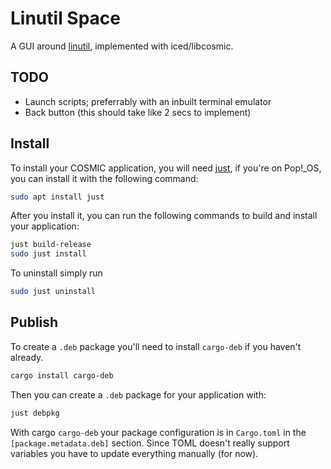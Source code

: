 # Linutil Space

A GUI around [linutil](https://github.com/ChrisTitusTech/linutil), implemented with iced/libcosmic.

## TODO

- Launch scripts; preferrably with an inbuilt terminal emulator
- Back button (this should take like 2 secs to implement)


## Install

To install your COSMIC application, you will need [just](https://github.com/casey/just), if you're on Pop!\_OS, you can install it with the following command:

```sh
sudo apt install just
```

After you install it, you can run the following commands to build and install your application:

```sh
just build-release
sudo just install
```

To uninstall simply run

```sh
sudo just uninstall
```

## Publish

To create a `.deb` package you'll need to install `cargo-deb` if you haven't already.
```sh
cargo install cargo-deb
```

Then you can create a `.deb` package for your application with:
```sh
just debpkg
```

With cargo `cargo-deb` your package configuration is in `Cargo.toml` in the `[package.metadata.deb]` section.
Since TOML doesn't really support variables you have to update everything manually (for now).
